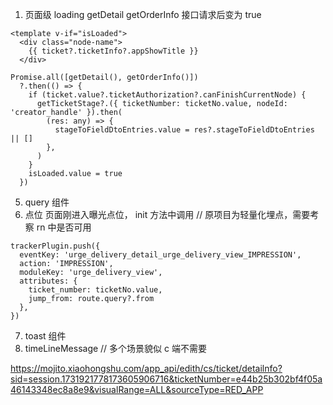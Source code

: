  1. 页面级 loading  getDetail getOrderInfo 接口请求后变为 true
```
<template v-if="isLoaded">  
  <div class="node-name">  
    {{ ticket?.ticketInfo?.appShowTitle }}  
  </div>

Promise.all([getDetail(), getOrderInfo()])  
  ?.then(() => {  
    if (ticket.value?.ticketAuthorization?.canFinishCurrentNode) {  
      getTicketStage?.({ ticketNumber: ticketNo.value, nodeId: 'creator_handle' }).then(  
        (res: any) => {  
          stageToFieldDtoEntries.value = res?.stageToFieldDtoEntries || []  
        },  
      )  
    }  
    isLoaded.value = true  
  })
```

5. query 组件 
6.  点位 页面刚进入曝光点位， init 方法中调用 // 原项目为轻量化埋点，需要考察 rn 中是否可用
```
trackerPlugin.push({  
  eventKey: 'urge_delivery_detail_urge_delivery_view_IMPRESSION',  
  action: 'IMPRESSION',  
  moduleKey: 'urge_delivery_view',  
  attributes: {  
    ticket_number: ticketNo.value,  
    jump_from: route.query?.from  
  },  
})
```

7. toast 组件
9. timeLineMessage  // 多个场景貌似 c 端不需要


https://mojito.xiaohongshu.com/app_api/edith/cs/ticket/detailnfo?sid=session.1731921778173605906716&ticketNumber=e44b25b302bf4f05a46143348ec8a8e9&visualRange=ALL&sourceType=RED_APP